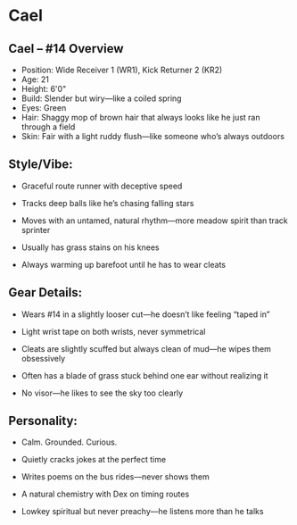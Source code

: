 # Cael
## Cael – #14 Overview

- Position: Wide Receiver 1 (WR1), Kick Returner 2 (KR2)
- Age: 21
- Height: 6'0"
- Build: Slender but wiry—like a coiled spring
- Eyes: Green
- Hair: Shaggy mop of brown hair that always looks like he just ran through a field
- Skin: Fair with a light ruddy flush—like someone who’s always outdoors

## Style/Vibe:

-    Graceful route runner with deceptive speed

-    Tracks deep balls like he’s chasing falling stars

-    Moves with an untamed, natural rhythm—more meadow spirit than track sprinter

-    Usually has grass stains on his knees

-    Always warming up barefoot until he has to wear cleats

## Gear Details:

-    Wears #14 in a slightly looser cut—he doesn’t like feeling “taped in”

-    Light wrist tape on both wrists, never symmetrical

-    Cleats are slightly scuffed but always clean of mud—he wipes them obsessively

-    Often has a blade of grass stuck behind one ear without realizing it

-    No visor—he likes to see the sky too clearly

## Personality:

-    Calm. Grounded. Curious.

-    Quietly cracks jokes at the perfect time

-    Writes poems on the bus rides—never shows them

-    A natural chemistry with Dex on timing routes

-    Lowkey spiritual but never preachy—he listens more than he talks
